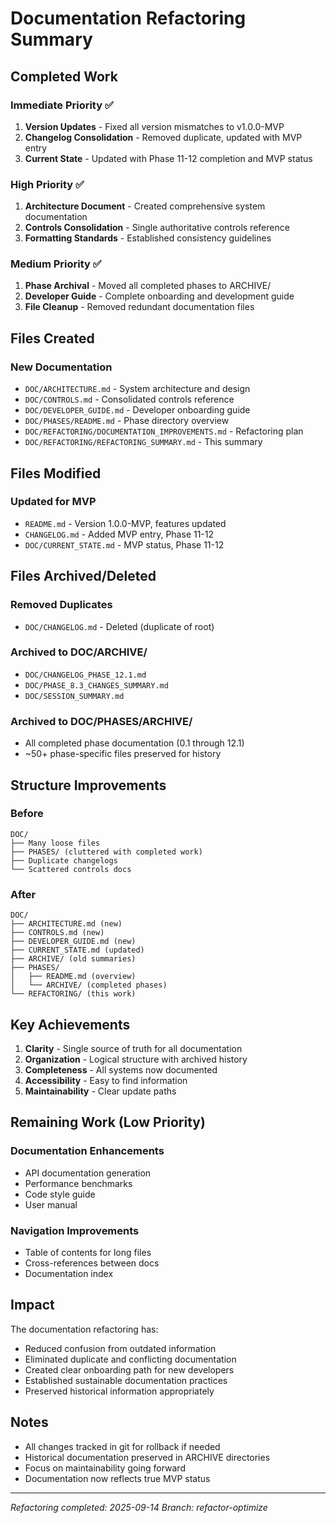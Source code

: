# Documentation Refactoring Summary

## Completed Work

### Immediate Priority ✅

1. **Version Updates** - Fixed all version mismatches to v1.0.0-MVP
2. **Changelog Consolidation** - Removed duplicate, updated with MVP entry
3. **Current State** - Updated with Phase 11-12 completion and MVP status

### High Priority ✅

1. **Architecture Document** - Created comprehensive system documentation
2. **Controls Consolidation** - Single authoritative controls reference
3. **Formatting Standards** - Established consistency guidelines

### Medium Priority ✅

1. **Phase Archival** - Moved all completed phases to ARCHIVE/
2. **Developer Guide** - Complete onboarding and development guide
3. **File Cleanup** - Removed redundant documentation files

## Files Created

### New Documentation

- `DOC/ARCHITECTURE.md` - System architecture and design
- `DOC/CONTROLS.md` - Consolidated controls reference
- `DOC/DEVELOPER_GUIDE.md` - Developer onboarding guide
- `DOC/PHASES/README.md` - Phase directory overview
- `DOC/REFACTORING/DOCUMENTATION_IMPROVEMENTS.md` - Refactoring plan
- `DOC/REFACTORING/REFACTORING_SUMMARY.md` - This summary

## Files Modified

### Updated for MVP

- `README.md` - Version 1.0.0-MVP, features updated
- `CHANGELOG.md` - Added MVP entry, Phase 11-12
- `DOC/CURRENT_STATE.md` - MVP status, Phase 11-12

## Files Archived/Deleted

### Removed Duplicates

- `DOC/CHANGELOG.md` - Deleted (duplicate of root)

### Archived to DOC/ARCHIVE/

- `DOC/CHANGELOG_PHASE_12.1.md`
- `DOC/PHASE_8.3_CHANGES_SUMMARY.md`
- `DOC/SESSION_SUMMARY.md`

### Archived to DOC/PHASES/ARCHIVE/

- All completed phase documentation (0.1 through 12.1)
- ~50+ phase-specific files preserved for history

## Structure Improvements

### Before

```
DOC/
├── Many loose files
├── PHASES/ (cluttered with completed work)
├── Duplicate changelogs
└── Scattered controls docs
```

### After

```
DOC/
├── ARCHITECTURE.md (new)
├── CONTROLS.md (new)
├── DEVELOPER_GUIDE.md (new)
├── CURRENT_STATE.md (updated)
├── ARCHIVE/ (old summaries)
├── PHASES/
│   ├── README.md (overview)
│   └── ARCHIVE/ (completed phases)
└── REFACTORING/ (this work)
```

## Key Achievements

1. **Clarity** - Single source of truth for all documentation
2. **Organization** - Logical structure with archived history
3. **Completeness** - All systems now documented
4. **Accessibility** - Easy to find information
5. **Maintainability** - Clear update paths

## Remaining Work (Low Priority)

### Documentation Enhancements

- API documentation generation
- Performance benchmarks
- Code style guide
- User manual

### Navigation Improvements

- Table of contents for long files
- Cross-references between docs
- Documentation index

## Impact

The documentation refactoring has:

- Reduced confusion from outdated information
- Eliminated duplicate and conflicting documentation
- Created clear onboarding path for new developers
- Established sustainable documentation practices
- Preserved historical information appropriately

## Notes

- All changes tracked in git for rollback if needed
- Historical documentation preserved in ARCHIVE directories
- Focus on maintainability going forward
- Documentation now reflects true MVP status

---

*Refactoring completed: 2025-09-14*
*Branch: refactor-optimize*
